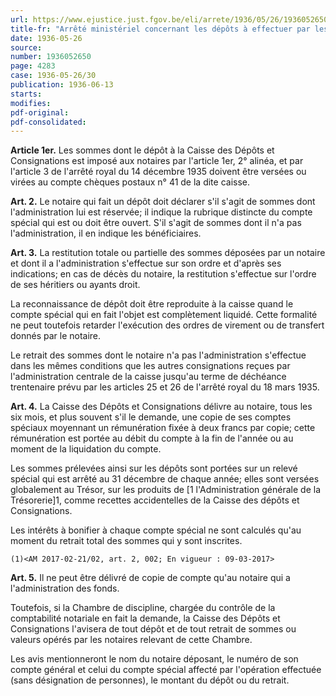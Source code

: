 ```yaml
---
url: https://www.ejustice.just.fgov.be/eli/arrete/1936/05/26/1936052650/justel
title-fr: "Arrêté ministériel concernant les dépôts à effectuer par les notaires à la Caisse des Dépôts et Consignations(NOTE : Consultation des versions antérieures à partir du 27-02-2017 et mise à jour au 27-02-2017)"
date: 1936-05-26
source:
number: 1936052650
page: 4283
case: 1936-05-26/30
publication: 1936-06-13
starts:
modifies:
pdf-original:
pdf-consolidated:
---
```


**Article 1er.** Les sommes dont le dépôt à la Caisse des Dépôts et Consignations est imposé aux notaires par l'article 1er, 2° alinéa, et par l'article 3 de l'arrêté royal du 14 décembre 1935 doivent être versées ou virées au compte chèques postaux n° 41 de la dite caisse.

**Art. 2.** Le notaire qui fait un dépôt doit déclarer s'il s'agit de sommes dont l'administration lui est réservée; il indique la rubrique distincte du compte spécial qui est ou doit être ouvert. S'il s'agit de sommes dont il n'a pas l'administration, il en indique les bénéficiaires.

**Art. 3.** La restitution totale ou partielle des sommes déposées par un notaire et dont il a l'administration s'effectue sur son ordre et d'après ses indications; en cas de décès du notaire, la restitution s'effectue sur l'ordre de ses héritiers ou ayants droit.

La reconnaissance de dépôt doit être reproduite à la caisse quand le compte spécial qui en fait l'objet est complètement liquidé. Cette formalité ne peut toutefois retarder l'exécution des ordres de virement ou de transfert donnés par le notaire.

Le retrait des sommes dont le notaire n'a pas l'administration s'effectue dans les mêmes conditions que les autres consignations reçues par l'administration centrale de la caisse jusqu'au terme de déchéance trentenaire prévu par les articles 25 et 26 de l'arrêté royal du 18 mars 1935.

**Art. 4.** La Caisse des Dépôts et Consignations délivre au notaire, tous les six mois, et plus souvent s'il le demande, une copie de ses comptes spéciaux moyennant un rémunération fixée à deux francs par copie; cette rémunération est portée au débit du compte à la fin de l'année ou au moment de la liquidation du compte.

Les sommes prélevées ainsi sur les dépôts sont portées sur un relevé spécial qui est arrêté au 31 décembre de chaque année; elles sont versées globalement au Trésor, sur les produits de [1 l'Administration générale de la Trésorerie]1, comme recettes accidentelles de la Caisse des dépôts et Consignations.

Les intérêts à bonifier à chaque compte spécial ne sont calculés qu'au moment du retrait total des sommes qui y sont inscrites.

`(1)<AM 2017-02-21/02, art. 2, 002; En vigueur : 09-03-2017>`

**Art. 5.** Il ne peut être délivré de copie de compte qu'au notaire qui a l'administration des fonds.

Toutefois, si la Chambre de discipline, chargée du contrôle de la comptabilité notariale en fait la demande, la Caisse des Dépôts et Consignations l'avisera de tout dépôt et de tout retrait de sommes ou valeurs opérés par les notaires relevant de cette Chambre.

Les avis mentionneront le nom du notaire déposant, le numéro de son compte général et celui du compte spécial affecté par l'opération effectuée (sans désignation de personnes), le montant du dépôt ou du retrait.
